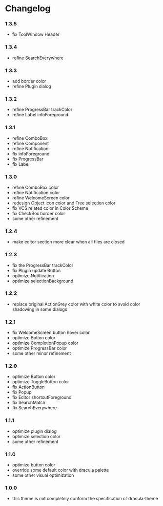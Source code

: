 # Changelog

### 1.3.5

- fix ToolWindow Header

### 1.3.4

- refine SearchEverywhere

### 1.3.3

- add border color
- refine Plugin dialog

### 1.3.2

- refine ProgressBar trackColor
- refine Label infoForeground

### 1.3.1

- refine ComboBox
- refine Component
- refine Notification
- fix infoForeground
- fix ProgressBar
- fix Label

### 1.3.0

- refine ComboBox color
- refine Notification color
- refine WelcomeScreen color
- redesign Object icon color and Tree selection color
- fix VCS related color in Color Scheme
- fix CheckBox border color
- some other refinement

### 1.2.4

- make editor section more clear when all files are closed

### 1.2.3

- fix the ProgressBar trackColor
- fix Plugin update Button
- optimize Notification
- optimize selectionBackground

### 1.2.2

- replace original ActionGrey color with white color to avoid color shadowing in some dialogs

### 1.2.1

- fix WelcomeScreen button hover color
- optimize Button color
- optimize CompletionPopup color
- optimize ProgressBar color
- some other minor refinement

### 1.2.0

- optimize Button color
- optimize ToggleButton color
- fix ActionButton
- fix Popup
- fix Editor shortcutForeground
- fix SearchMatch
- fix SearchEverywhere

### 1.1.1

- optimize plugin dialog
- optimize selection color
- some other refinement

### 1.1.0

- optimize button color
- override some default color with dracula palette
- some other visual optimization

### 1.0.0

- this theme is not completely conform the specification of dracula-theme